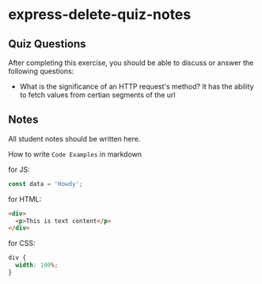 # express-delete-quiz-notes

## Quiz Questions

After completing this exercise, you should be able to discuss or answer the following questions:

- What is the significance of an HTTP request's method?
  It has the ability to fetch values from certian segments of the url

## Notes

All student notes should be written here.

How to write `Code Examples` in markdown

for JS:

```javascript
const data = 'Howdy';
```

for HTML:

```html
<div>
  <p>This is text content</p>
</div>
```

for CSS:

```css
div {
  width: 100%;
}
```
